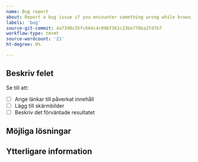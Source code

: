```yaml
---
name: Bug report
about: Report a bug issue if you encounter something wrong while browsing our documentation
labels: 'bug'
source-git-commit: 4a73d0c55fc664c4c046f361c33be776ba2fd7b7
workflow-type: tm+mt
source-wordcount: '21'
ht-degree: 0%

---
```



## Beskriv felet

<!-- (REQUIRED) What is the issue or current behavior? -->

Se till att:

- [ ] Ange länkar till påverkat innehåll
- [ ] Lägg till skärmbilder
- [ ] Beskriv det förväntade resultatet

## Möjliga lösningar

<!-- (OPTIONAL) What would a solution for this issue look like? -->

## Ytterligare information

<!-- (OPTIONAL) What other information can you provide about this issue? -->

<!-- Thank you for taking the time to report the issue. -->

